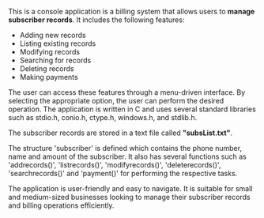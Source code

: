 This is a console application is a billing system that allows users to <strong>manage subscriber records</strong>. It includes the following features:

- Adding new records
- Listing existing records
- Modifying records
- Searching for records
- Deleting records
- Making payments

The user can access these features through a menu-driven interface. By selecting the appropriate option, the user can perform the desired operation. The application is written in C and uses several standard libraries such as stdio.h, conio.h, ctype.h, windows.h, and stdlib.h. <p>The subscriber records are stored in a text file called **"subsList.txt"**.

The structure 'subscriber' is defined which contains the phone number, name and amount of the subscriber.
It also has several functions such as 'addrecords()', 'listrecords()', 'modifyrecords()', 'deleterecords()', 'searchrecords()' and 'payment()' for performing the respective tasks.
<p>The application is user-friendly and easy to navigate. It is suitable for small and medium-sized businesses looking to manage their subscriber records and billing operations efficiently.
